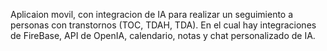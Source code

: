 Aplicaion movil, con integracion de IA para realizar un seguimiento a personas con transtornos (TOC, TDAH, TDA).
En el cual hay integraciones de FireBase, API de OpenIA, calendario, notas y chat personalizado de IA.

